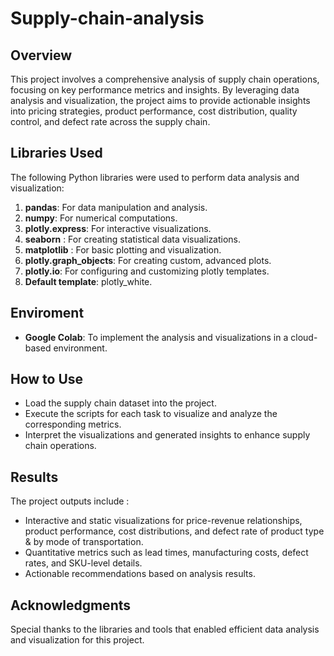 # Supply-chain-analysis
## Overview
This project involves a comprehensive analysis of supply chain operations, focusing on key performance metrics and insights. By leveraging data analysis and visualization, the project aims to provide actionable insights into pricing strategies, product performance, cost distribution, quality control, and defect rate across the supply chain.
## Libraries Used
The following Python libraries were used to perform data analysis and visualization:

1. **pandas**: For data manipulation and analysis.
2. **numpy**: For numerical computations.
3. **plotly.express**: For interactive visualizations.
4. **seaborn** : For creating statistical data visualizations.
5. **matplotlib** : For basic plotting and visualization.
6. **plotly.graph_objects**: For creating custom, advanced plots.
7. **plotly.io**: For configuring and customizing plotly templates.
8. **Default template**: plotly_white.

## Enviroment 
- **Google Colab**: To implement the analysis and visualizations in a cloud-based environment.

## How to Use
- Load the supply chain dataset into the project.
- Execute the scripts for each task to visualize and analyze the corresponding metrics.
- Interpret the visualizations and generated insights to enhance supply chain operations.

## Results
The project outputs include :
- Interactive and static visualizations for price-revenue relationships, product performance, cost distributions, and defect rate of product type & by mode of transportation.
- Quantitative metrics such as lead times, manufacturing costs, defect rates, and SKU-level details.
- Actionable recommendations based on analysis results.

## Acknowledgments
Special thanks to the libraries and tools that enabled efficient data analysis and visualization for this project.
